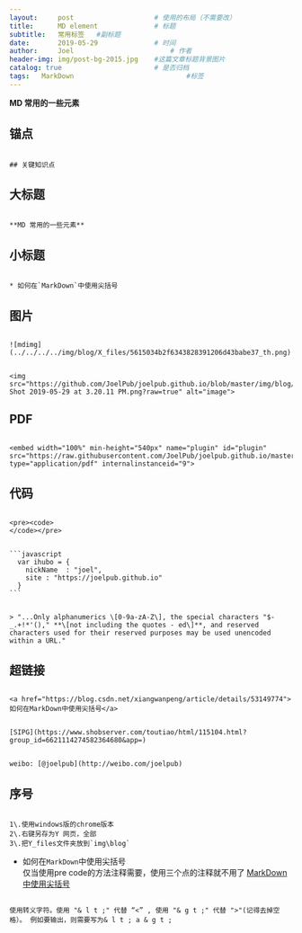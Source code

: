 ```yaml
---
layout:     post   				    # 使用的布局（不需要改）
title:      MD element 				# 标题 
subtitle:   常用标签   #副标题
date:       2019-05-29 				# 时间
author:     Joel 						# 作者
header-img: img/post-bg-2015.jpg 	#这篇文章标题背景图片
catalog: true 						# 是否归档
tags:	MarkDown							#标签
---
```

**MD 常用的一些元素**

## 锚点
<pre><code>
## 关键知识点
</code></pre>
## 大标题
<pre><code>
**MD 常用的一些元素**
</code></pre>
## 小标题
<pre><code>
* 如何在`MarkDown`中使用尖括号
</code></pre>
## 图片
<pre><code>
![mdimg](../../../../img/blog/X_files/5615034b2f6343828391206d43babe37_th.png)
</code></pre>
<pre><code>
&lt;img src="https://github.com/JoelPub/joelpub.github.io/blob/master/img/blog/Screen Shot 2019-05-29 at 3.20.11 PM.png?raw=true" alt="image"&gt;
</code></pre>
## PDF
<pre><code>
&lt;embed width="100%" min-height="540px" name="plugin" id="plugin" src="https://raw.githubusercontent.com/JoelPub/joelpub.github.io/master/img/blog/2.pdf" type="application/pdf" internalinstanceid="9"&gt;
</code></pre>
## 代码
<pre><code>
&lt;pre&gt;&lt;code&gt;
&lt;/code&gt;&lt;/pre&gt;
</code></pre>
<pre><code>
```javascript
  var ihubo = {
    nickName  : "joel",
    site : "https://joelpub.github.io"
  }
```
</code></pre>
<pre><code>
> "...Only alphanumerics \[0-9a-zA-Z\], the special characters "$-_.+!*'()," **\[not including the quotes - ed\]**, and reserved characters used for their reserved purposes may be used unencoded within a URL."
</code></pre>

## 超链接
<pre><code>
&lt;a href="https://blog.csdn.net/xiangwanpeng/article/details/53149774"&gt;如何在MarkDown中使用尖括号&lt;/a&gt;
</code></pre>
<pre><code>
[SIPG](https://www.shobserver.com/toutiao/html/115104.html?group_id=6621114274582364680&app=) 
</code></pre>
<pre><code>
weibo: [@joelpub](http://weibo.com/joelpub)
</code></pre> 

## 序号
<pre><code>
1\.使用windows版的chrome版本
2\.右键另存为Y 网页，全部
3\.把Y_files文件夹放到`img\blog`
</code></pre> 

* 如何在`MarkDown`中使用尖括号  
仅当使用pre code的方法注释需要，使用三个点的注释就不用了
[MarkDown中使用尖括号]("https://blog.csdn.net/xiangwanpeng/article/details/53149774) 
<pre><code>
使用转义字符。使用 "& l t ;" 代替 “<” , 使用 "& g t ;" 代替 ">"(记得去掉空格）。 例如要输出<a>，则需要写为& l t ; a & g t ; 
</code></pre>
